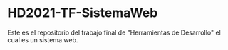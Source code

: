 # HD2021-TF-SistemaWeb
Este es el repositorio del trabajo final de "Herramientas de Desarrollo" el cual es un sistema web.
